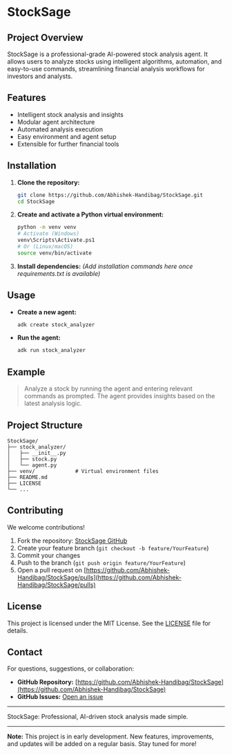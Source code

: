 # StockSage

## Project Overview
StockSage is a professional-grade AI-powered stock analysis agent. It allows users to analyze stocks using intelligent algorithms, automation, and easy-to-use commands, streamlining financial analysis workflows for investors and analysts.

## Features
- Intelligent stock analysis and insights
- Modular agent architecture
- Automated analysis execution
- Easy environment and agent setup
- Extensible for further financial tools

## Installation
1. **Clone the repository:**
    ```sh
    git clone https://github.com/Abhishek-Handibag/StockSage.git
    cd StockSage
    ```
2. **Create and activate a Python virtual environment:**
    ```sh
    python -m venv venv
    # Activate (Windows)
    venv\Scripts\Activate.ps1
    # Or (Linux/macOS)
    source venv/bin/activate
    ```
3. **Install dependencies:**
    *(Add installation commands here once requirements.txt is available)*

## Usage
- **Create a new agent:**
    ```sh
    adk create stock_analyzer
    ```
- **Run the agent:**
    ```sh
    adk run stock_analyzer
    ```

## Example
> Analyze a stock by running the agent and entering relevant commands as prompted. The agent provides insights based on the latest analysis logic.

## Project Structure
```
StockSage/
├── stock_analyzer/
│   ├── __init__.py
│   ├── stock.py
│   └── agent.py
├── venv/             # Virtual environment files
├── README.md
├── LICENSE
└── ...
```

## Contributing
We welcome contributions!
1. Fork the repository: [StockSage GitHub](https://github.com/Abhishek-Handibag/StockSage)
2. Create your feature branch (`git checkout -b feature/YourFeature`)
3. Commit your changes
4. Push to the branch (`git push origin feature/YourFeature`)
5. Open a pull request on [https://github.com/Abhishek-Handibag/StockSage/pulls](https://github.com/Abhishek-Handibag/StockSage/pulls)

## License
This project is licensed under the MIT License. See the [LICENSE](LICENSE) file for details.

## Contact
For questions, suggestions, or collaboration:
- **GitHub Repository:** [https://github.com/Abhishek-Handibag/StockSage](https://github.com/Abhishek-Handibag/StockSage)
- **GitHub Issues:** [Open an issue](https://github.com/Abhishek-Handibag/StockSage/issues)

---
StockSage: Professional, AI-driven stock analysis made simple.

---

**Note:** This project is in early development. New features, improvements, and updates will be added on a regular basis. Stay tuned for more!
